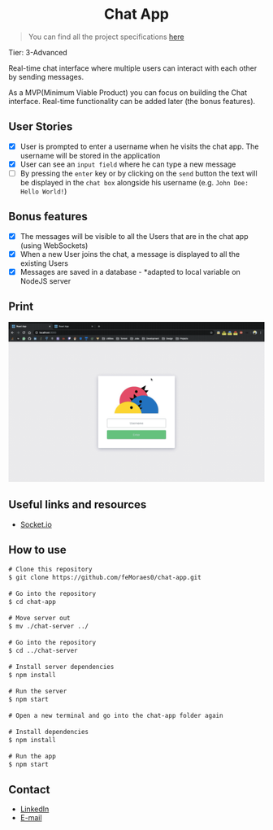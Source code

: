 <h1 align="center">Chat App</h1>

> You can find all the project specifications [here](https://github.com/florinpop17/app-ideas/blob/master/Projects/3-Advanced/Chat-App.md)

Tier: 3-Advanced

Real-time chat interface where multiple users can interact with each other by sending messages.

As a MVP(Minimum Viable Product) you can focus on building the Chat interface. Real-time functionality can be added later (the bonus features).

## User Stories

-   [x] User is prompted to enter a username when he visits the chat app. The username will be stored in the application
-   [x] User can see an `input field` where he can type a new message
-   [ ] By pressing the `enter` key or by clicking on the `send` button the text will be displayed in the `chat box` alongside his username (e.g. `John Doe: Hello World!`)

## Bonus features

-   [x] The messages will be visible to all the Users that are in the chat app (using WebSockets)
-   [x] When a new User joins the chat, a message is displayed to all the existing Users
-   [x] Messages are saved in a database - *adapted to local variable on NodeJS server

## Print

<p align="center">
  <img width="800" src="./prints/git_chat_app.gif"/>
</p>

## Useful links and resources

-   [Socket.io](https://socket.io)

## How to use

```
# Clone this repository
$ git clone https://github.com/feMoraes0/chat-app.git

# Go into the repository
$ cd chat-app

# Move server out
$ mv ./chat-server ../

# Go into the repository
$ cd ../chat-server

# Install server dependencies
$ npm install

# Run the server
$ npm start

# Open a new terminal and go into the chat-app folder again

# Install dependencies
$ npm install

# Run the app
$ npm start
```

## Contact

  - <a target="_blank" href="https://www.linkedin.com/in/fernando-moraes-48a26916a/">LinkedIn</a>
  - <a target="_blank" href="mailto:fernandomoraes.lopes@gmail.com">E-mail</a>